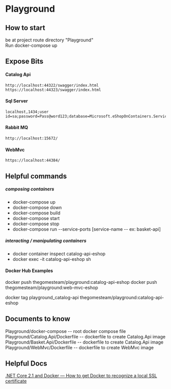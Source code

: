 # Playground


## How to start
be at project route directory "Playground"  
Run docker-compose up

## Expose Bits

#### Catalog Api 
    http://localhost:44322/swagger/index.html  
    https://localhost:44323/swagger/index.html  

#### Sql Server 
    localhost,1434;user id=sa;password=Pass@word123;database=Microsoft.eShopOnContainers.Services.CatalogDb;  

#### Rabbit MQ 
    http://localhost:15672/

#### WebMvc
    https://localhost:44384/


## Helpful commands
##### composing containers
- docker-compose up
- docker-compose down
- docker-compose build
- docker-compose start
- docker-compose stop
- docker-compose run --service-ports [service-name -- ex: basket-api]



##### interacting / manipulating containers
- docker container inspect catalog-api-eshop
- docker exec -it catalog-api-eshop sh

#### Docker Hub Examples
docker push thegomesteam/playground:catalog-api-eshop 
docker push thegomesteam/playground:web-mvc-eshop

docker tag playground_catalog-api thegomesteam/playground:catalog-api-eshop  


## Documents to know

Playground/docker-compose -- root docker compose file  
Playground/Catalog.Api/Dockerfile -- dockerfile to create Catalog.Api image 
Playground/Basket.Api/Dockerfile -- dockerfile to create Catalog.Api image 
Playground/WebMvc/Dockerfile -- dockerfile to create WebMvc image

## Helpful Docs

[.NET Core 2.1 and Docker — How to get Docker to recognize a local SSL certificate](https://mikewilliams.io/net-core-2-1-and-docker-how-to-get-docker-to-recognize-a-local-ssl-certificate-6e637e1e8800)  